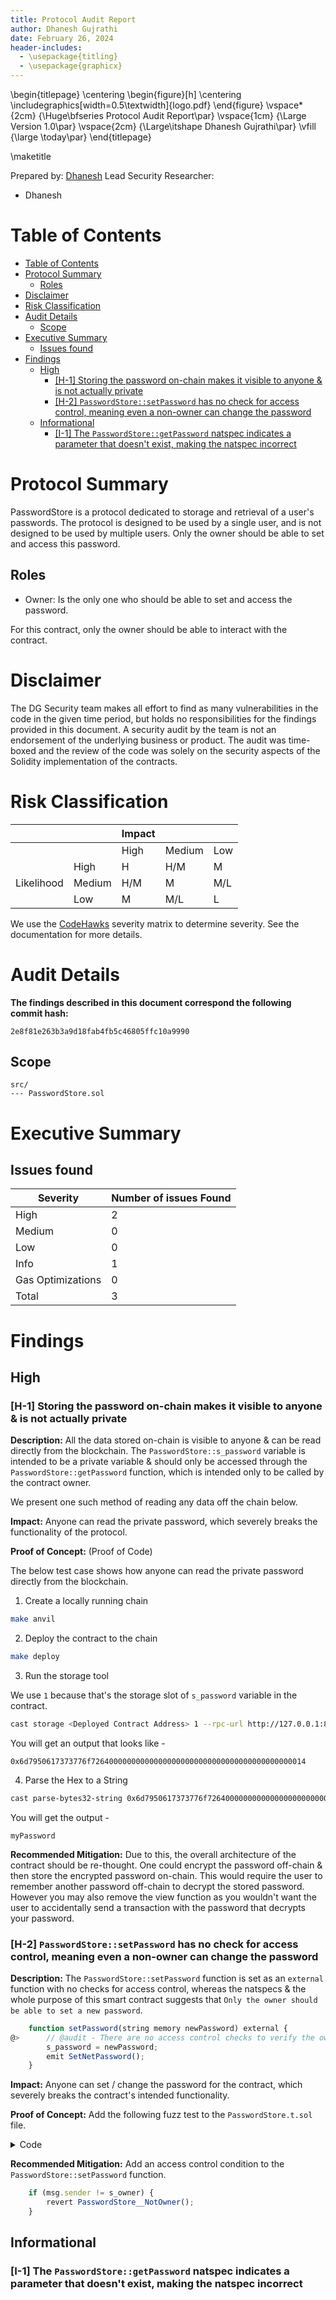 ```yaml
---
title: Protocol Audit Report
author: Dhanesh Gujrathi
date: February 26, 2024
header-includes:
  - \usepackage{titling}
  - \usepackage{graphicx}
---
```


\begin{titlepage}
    \centering
    \begin{figure}[h]
        \centering
        \includegraphics[width=0.5\textwidth]{logo.pdf} 
    \end{figure}
    \vspace*{2cm}
    {\Huge\bfseries Protocol Audit Report\par}
    \vspace{1cm}
    {\Large Version 1.0\par}
    \vspace{2cm}
    {\Large\itshape Dhanesh Gujrathi\par}
    \vfill
    {\large \today\par}
\end{titlepage}

\maketitle

<!-- Your report starts here! -->

Prepared by: [Dhanesh](https://www.linkedin.com/in/dhanesh24g/)
Lead Security Researcher: 
- Dhanesh


# Table of Contents
- [Table of Contents](#table-of-contents)
- [Protocol Summary](#protocol-summary)
  - [Roles](#roles)
- [Disclaimer](#disclaimer)
- [Risk Classification](#risk-classification)
- [Audit Details](#audit-details)
  - [Scope](#scope)
- [Executive Summary](#executive-summary)
  - [Issues found](#issues-found)
- [Findings](#findings)
  - [High](#high)
    - [\[H-1\] Storing the password on-chain makes it visible to anyone \& is not actually private](#h-1-storing-the-password-on-chain-makes-it-visible-to-anyone--is-not-actually-private)
    - [\[H-2\] `PasswordStore::setPassword` has no check for access control, meaning even a non-owner can change the password](#h-2-passwordstoresetpassword-has-no-check-for-access-control-meaning-even-a-non-owner-can-change-the-password)
  - [Informational](#informational)
    - [\[I-1\] The `PasswordStore::getPassword` natspec indicates a parameter that doesn't exist, making the natspec incorrect](#i-1-the-passwordstoregetpassword-natspec-indicates-a-parameter-that-doesnt-exist-making-the-natspec-incorrect)

# Protocol Summary

PasswordStore is a protocol dedicated to storage and retrieval of a user's passwords. The protocol is designed to be used by a single user, and is not designed to be used by multiple users. Only the owner should be able to set and access this password.

## Roles

- Owner: Is the only one who should be able to set and access the password.

For this contract, only the owner should be able to interact with the contract.

# Disclaimer

The DG Security team makes all effort to find as many vulnerabilities in the code in the given time period, but holds no responsibilities for the findings provided in this document. A security audit by the team is not an endorsement of the underlying business or product. The audit was time-boxed and the review of the code was solely on the security aspects of the Solidity implementation of the contracts.

# Risk Classification

|            |        | Impact |        |     |
| ---------- | ------ | ------ | ------ | --- |
|            |        | High   | Medium | Low |
|            | High   | H      | H/M    | M   |
| Likelihood | Medium | H/M    | M      | M/L |
|            | Low    | M      | M/L    | L   |

We use the [CodeHawks](https://docs.codehawks.com/hawks-auditors/how-to-evaluate-a-finding-severity) severity matrix to determine severity. See the documentation for more details.

# Audit Details

**The findings described in this document correspond the following commit hash:**
```
2e8f81e263b3a9d18fab4fb5c46805ffc10a9990
```

## Scope 

```
src/
--- PasswordStore.sol
```


# Executive Summary

## Issues found

| Severity          | Number of issues Found |
| ----------------- | ---------------------- |
| High              | 2                      |
| Medium            | 0                      |
| Low               | 0                      |
| Info              | 1                      |
| Gas Optimizations | 0                      |
| Total             | 3                      |


# Findings

## High

### [H-1] Storing the password on-chain makes it visible to anyone & is not actually private

**Description:** All the data stored on-chain is visible to anyone & can be read directly from the blockchain. The `PasswordStore::s_password` variable is intended to be a private variable & should only be accessed through the `PasswordStore::getPassword` function, which is intended only to be called by the contract owner.

We present one such method of reading any data off the chain below.

**Impact:** Anyone can read the private password, which severely breaks the functionality of the protocol.

**Proof of Concept:** (Proof of Code)

The below test case shows how anyone can read the private password directly from the blockchain.

1. Create a locally running chain
```bash
make anvil
```

2. Deploy the contract to the chain
```bash
make deploy
```

3. Run the storage tool

We use `1` because that's the storage slot of `s_password` variable in the contract.

```bash
cast storage <Deployed Contract Address> 1 --rpc-url http://127.0.0.1:8545
```

You will get an output that looks like -
```
0x6d7950617373776f726400000000000000000000000000000000000000000014
```

4. Parse the Hex to a String 
```bash
cast parse-bytes32-string 0x6d7950617373776f726400000000000000000000000000000000000000000014
```

You will get the output -
```
myPassword
```

**Recommended Mitigation:** Due to this, the overall architecture of the contract should be re-thought. One could encrypt the password off-chain & then store the encrypted password on-chain. This would require the user to remember another password off-chain to decrypt the stored password. However you may also remove the view function as you wouldn't want the user to accidentally send a transaction with the password that decrypts your password.   


### [H-2] `PasswordStore::setPassword` has no check for access control, meaning even a non-owner can change the password

**Description:** The `PasswordStore::setPassword` function is set as an `external` function with no checks for access control, whereas the natspecs & the whole purpose of this smart contract suggests that `Only the owner should be able to set a new password`.

```javascript
    function setPassword(string memory newPassword) external {
@>      // @audit - There are no access control checks to verify the owner        
        s_password = newPassword;
        emit SetNetPassword();
    }
```

**Impact:** Anyone can set / change the password for the contract, which severely breaks the contract's intended functionality.

**Proof of Concept:** Add the following fuzz test to the `PasswordStore.t.sol` file.

<details>
<summary>Code</summary>

```javascript
    function test_anyone_can_set_password(address randomAddress) public {
        vm.assume(randomAddress != owner);

        string memory newPassword = "newPassword";
        vm.prank(randomAddress);
        passwordStore.setPassword(newPassword);

        vm.prank(owner);
        string memory currentPassword = passwordStore.getPassword();
        assertEq(newPassword, currentPassword);
    }
```
</details>

**Recommended Mitigation:** Add an access control condition to the `PasswordStore::setPassword` function.

```javascript
    if (msg.sender != s_owner) {
        revert PasswordStore__NotOwner();
    }
```


## Informational

### [I-1] The `PasswordStore::getPassword` natspec indicates a parameter that doesn't exist, making the natspec incorrect 